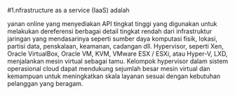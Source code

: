 
#1.nfrastructure as a service (IaaS) adalah

yanan online yang menyediakan API tingkat tinggi yang digunakan untuk melakukan dereferensi berbagai detail tingkat rendah dari infrastruktur jaringan yang mendasarinya seperti sumber daya komputasi fisik, lokasi, partisi data, penskalaan, keamanan, cadangan dll. Hypervisor, seperti Xen, Oracle VirtualBox, Oracle VM, KVM, VMware ESX / ESXi, atau Hyper-V, LXD, menjalankan mesin virtual sebagai tamu. Kelompok hypervisor dalam sistem operasional cloud dapat mendukung sejumlah besar mesin virtual dan kemampuan untuk meningkatkan skala layanan sesuai dengan kebutuhan pelanggan yang beragam.
